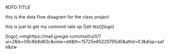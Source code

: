 #DFD TITLE

this is the data flow disagram for the class project


this is just to get my commnit rate up
![alt text][logo]

[logo]:<imghttps://mail.google.com/mail/u/0/?ui=2&ik=09c8b8d83c&view=att&th=15725e85220795d0&attid=0.1&disp=safe&zw
